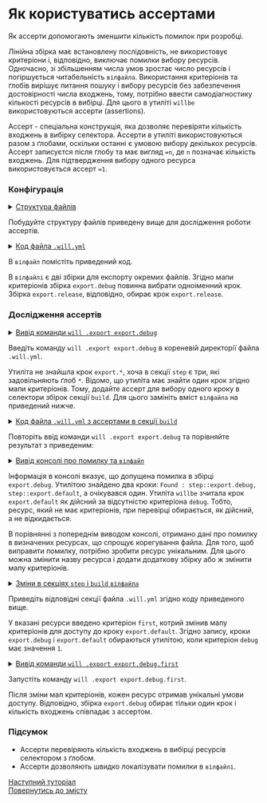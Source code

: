 # Як користуватись ассертами

Як ассерти допомогають зменшити кількість помилок при розробці.

Лінійна збірка має встановлену послідовність, не використовує критеріони і, відповідно, виключає помилки вибору ресурсів. Одночасно, зі збільшенням числа умов зростає число ресурсів і погіршується читабельність `вілфайла`. Використання критеріонів та ґлобів вирішує питання пошуку і вибору ресурсів без забезпечення достовірності числа входжень, тому, потрібно ввести самодіагностику кількості ресурсів в вибірці. Для цього в утиліті `willbe` використовуються ассерти (assertions).  

Ассерт - спеціальна конструкція, яка дозволяє перевіряти кількість входжень в вибірку селектора. Ассерти в утиліті використовуються разом з ґлобами, оскільки останні є умовою вибору декількох ресурсів. Ассерт записуєтся після ґлобу та має вигляд `=n`, де `n` позначає кількість входжень. Для підтвердження вибору одного ресурса використовується ассерт `=1`.  

### Конфігурація 

<details>
  <summary><u>Структура файлів</u></summary>

```
shellCommand
    ├── fileDebug
    ├── fileDefault  
    ├── fileRelease         
    └── .will.yml       

```

</details>

Побудуйте структуру файлів приведену вище для дослідження роботи ассертів.  

<details>
    <summary><u>Код файла <code>.will.yml</code></u></summary>

```yaml
about :

  name : assertsTesting
  description : "To test asserts"
  version : 0.0.1

path :

  in : '.'
  out : 'out'
  fileToExport.debug :
    criterion :
      debug : 1
    path : 'fileDebug'

  fileToExport.release :
    criterion :
      debug : 0
    path : 'fileRelease'

  fileToExport.default :
    path : 'fileDefault'    

step  :
  export.debug :
    inherit : module.export
    export : path::fileToExport.*
    tar : 0
    criterion :
      debug : 1

  export.release :
    inherit : module.export
    export : path::fileToExport.*
    tar : 0
    criterion :
      debug : 0

  export.default :
    inherit : module.export
    export : path::fileToExport.default
    tar : 0

build :

  export.debug :
    criterion :
      export : 1
      debug : 1
    steps :
      - export.*

  export.release :
    criterion :
      export : 1
      debug : 0
    steps :
      - export.*

```

</details>

В `вілфайл` помістіть приведений код.

В `вілфайлі` є дві збірки для експорту окремих файлів. Згідно мапи критеріонів збірка `export.debug` повинна вибрати одноіменний крок. Збірка `export.release`, відповідно, обирає крок `export.release`.  

### Дослідження ассертів

<details>
  <summary><u>Вивід команди <code>will .export export.debug</code></u></summary>

```
[user@user ~]$ will .export export.debug
...
  Exporting export.debug
 * Message
Cant find step export.*   

 * Condensed calls stack
...
(Error message)

```

</details> 

Введіть команду `will .export export.debug` в кореневій директорії файла `.will.yml`.

Утиліта не знайшла крок `export.*`, хоча в секції `step` є три, які задовільняють ґлоб `*`. Відомо, що утиліта має знайти один крок згідно мапи критеріонів. Тому, додайте ассерт для вибору одного кроку в селектори збірок секції `build`. Для цього замініть вміст `вілфайла` на приведений нижче.

<details>
    <summary><u>Код файла <code>.will.yml</code> з ассертами в секції <code>build</code></u></summary>

```yaml
about :

  name : assertsTesting
  description : "To test asserts"
  version : 0.0.1

path :

  in : '.'
  out : 'out'
  fileToExport.debug :
    criterion :
      debug : 1
    path : 'fileDebug'

  fileToExport.release :
    criterion :
      debug : 0
    path : 'fileRelease'

  fileToExport.default :
    path : 'fileDefault'    

step  :

  export.debug :
    inherit : module.export
    export : path::fileToExport.*
    tar : 0
    criterion :
      debug : 1

  export.release :
    inherit : module.export
    export : path::fileToExport.*
    tar : 0
    criterion :
      debug : 0

  export.default :
    inherit : module.export
    export : path::fileToExport.default
    tar : 0

build :

  export.debug :
    criterion :
      export : 1
      debug : 1
    steps :
      - export.*=1

  export.release :
    criterion :
      export : 1
      debug : 0
    steps :
      - export.*=1

```

</details>

Повторіть ввід команди `will .export export.debug` та порівняйте результат з приведеним:

<details>
    <summary><u>Вивід консолі про помилку та <code>вілфайл</code></u></summary>

![SelectorWithAssert](../../images/selector.with.assert.png)

</details>

Інформація в консолі вказує, що допущена помилка в збірці `export.debug`. Утилітою знайдено два кроки: `Found : step::export.debug, step::export.default`, а очікувався один. Утиліта `willbe` зчитала крок `export.default` як дійсний за відсутністю критеріона `debug`. Тобто, ресурс, який не має критеріонів, при перевірці обирається, як дійсний, а не відкидається.  

В порівнянні з попереднім виводом консолі, отримано дані про помилку в визначених ресурсах, що спрощує корегування файла. Для того, щоб виправити помилку, потрібно зробити ресурс унікальним. Для цього можна змінити назву ресурса і додати додаткову збірку або ж змінити мапу критеріонів.    

<details>
    <summary><u>Зміни в секціях <code>step</code> i <code>build</code> <code>вілфайлa</code></u></summary>

```yaml
step  :
  export.debug :
    inherit : module.export
    export : path::fileToExport.*
    tar : 0
    criterion :
      debug : 1
      first : 1

  export.default :
    inherit : module.export
    export : path::fileToExport.default
    tar : 0
    criterion :
      debug : 1
      first : 0

build :

  export.debug:
    criterion :
      export : 1
      debug : 1
      first : 1
    steps :
      - export.*=1

  export.release :
    criterion :
      export : 1
      debug : 0
      first : 0
    steps :
      - export.*=1

```

</details> 

Приведіть відповідні секції файла `.will.yml` згідно коду приведеного вище.

У вказані ресурси введено критеріон `first`, котрий змінив мапу критеріонів для доступу до кроку `export.default`. Згідно запису, кроки `export.debug` i `export.default` обираються утилітою, коли критеріон `debug` має значення `1`.  

<details>
    <summary><u>Вивід команди <code>will .export export.debug.first</code></u></summary>

```
[user@user ~]$ will .export export.debug
...
Exporting export.debug
   + Write out will-file /path_to_file/out/assertsTesting.out.will.yml
   + Exported export.debug.first with 1 files in 1.455s
  Exported export.debug.first in 1.513s

```

</details>

Запустіть команду `will .export export.debug.first`.

Після зміни мап критеріонів, кожен ресурс отримав унікальні умови доступу. Відповідно, збірка `export.debug` обирає тільки один крок і кількість входжень співпадає з ассертом.

### Підсумок  

- Ассерти перевіряють кількість входжень в вибірці ресурсів селектором з ґлобом.
- Ассерти дозволяють швидко локалізувати помилки в `вілфайлі`.

[Наступний туторіал](WillFileMinimization.md)  
[Повернутись до змісту](../README.md#tutorials)
